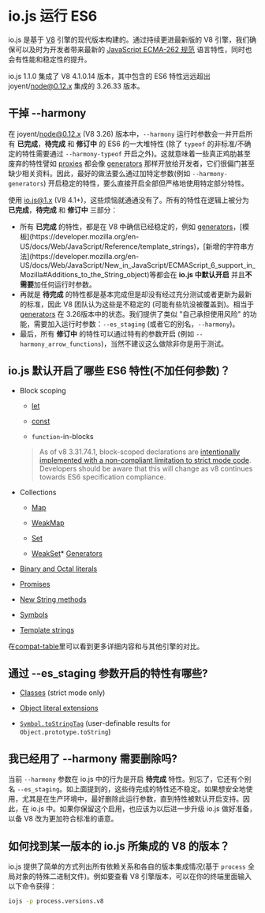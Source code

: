 # io.js 运行 ES6

io.js 是基于 [V8](https://code.google.com/p/v8/) 引擎的现代版本构建的。通过持续更进最新版的 V8 引擎，我们确保可以及时为开发者带来最新的 [JavaScript ECMA-262 规范](http://www.ecma-international.org/publications/standards/Ecma-262.htm) 语言特性，同时也会有性能和稳定性的提升。

io.js 1.1.0 集成了 V8 4.1.0.14 版本，其中包含的 ES6 特性远远超出 joyent/node@0.12.x 集成的 3.26.33 版本。

## 干掉 --harmony

在 joyent/node@0.12.x (V8 3.26) 版本中，`--harmony` 运行时参数会一并开启所有 **已完成**，**待完成** 和 **修订中** 的 ES6 的一大堆特性 (除了 `typeof` 的非标准/不确定的特性需要通过 `--harmony-typeof` 开启之外)。这就意味着一些真正鸡肋甚至废弃的特性譬如 [proxies](https://developer.mozilla.org/en-US/docs/Web/JavaScript/Reference/Global_Objects/Proxy) 都会像 [generators](https://developer.mozilla.org/en-US/docs/Web/JavaScript/Reference/Statements/function*) 那样开放给开发者，它们很偏门甚至缺少相关资料。因此，最好的做法要么通过加特定参数(例如 `--harmony-generators`) 开启稳定的特性，要么直接开启全部但严格地使用特定部分特性。

使用 io.js@1.x (V8 4.1+)，这些烦恼就通通没有了。所有的特性在逻辑上被分为 **已完成**，**待完成** 和 **修订中** 三部分：

*   所有 **已完成** 的特性，都是在 V8 中确信已经稳定的，例如 [generators](https://developer.mozilla.org/en-US/docs/Web/JavaScript/Reference/Statements/function*)，[模板](https://developer.mozilla.org/en-US/docs/Web/JavaScript/Reference/template_strings)，[新增的字符串方法](https://developer.mozilla.org/en-US/docs/Web/JavaScript/New_in_JavaScript/ECMAScript_6_support_in_Mozilla#Additions_to_the_String_object)等都会在 **io.js 中默认开启** 并且**不需要**加任何运行时参数。
*   再就是 **待完成** 的特性都是基本完成但是却没有经过充分测试或者更新为最新的标准，因此 V8 团队认为这些是不稳定的 (可能有些坑没被覆盖到)。相当于 [generators](https://developer.mozilla.org/en-US/docs/Web/JavaScript/Reference/Statements/function*) 在 3.26版本中的状态。我们提供了类似 "自己承担使用风险" 的功能，需要加入运行时参数：`--es_staging` (或者它的别名，`--harmony`)。
*   最后，所有 **修订中** 的特性可以通过特有的参数开启 (例如 `--harmony_arrow_functions`)，当然不建议这么做除非你是用于测试。

## io.js 默认开启了哪些 ES6 特性(不加任何参数)？


*   Block scoping

    *   [let](https://developer.mozilla.org/en-US/docs/Web/JavaScript/Reference/Statements/let)

    *   [const](https://developer.mozilla.org/en-US/docs/Web/JavaScript/Reference/Statements/const)

    *   `function`-in-blocks

    >As of v8 3.31.74.1, block-scoped declarations are [intentionally implemented with a non-compliant limitation to strict mode code](https://groups.google.com/forum/#!topic/v8-users/3UXNCkAU8Es). Developers should be aware that this will change as v8 continues towards ES6 specification compliance.

*   Collections

    *   [Map](https://developer.mozilla.org/en-US/docs/Web/JavaScript/Reference/Global_Objects/Map)

    *   [WeakMap](https://developer.mozilla.org/en-US/docs/Web/JavaScript/Reference/Global_Objects/WeakMap)

    *   [Set](https://developer.mozilla.org/en-US/docs/Web/JavaScript/Reference/Global_Objects/Set)

    *   [WeakSet](https://developer.mozilla.org/en-US/docs/Web/JavaScript/Reference/Global_Objects/WeakSet)*   [Generators](https://developer.mozilla.org/en-US/docs/Web/JavaScript/Reference/Statements/function*)

*   [Binary and Octal literals](https://developer.mozilla.org/en-US/docs/Web/JavaScript/Reference/Lexical_grammar#Numeric_literals)

*   [Promises](https://developer.mozilla.org/en-US/docs/Web/JavaScript/Reference/Global_Objects/Promise)

*   [New String methods](https://developer.mozilla.org/en-US/docs/Web/JavaScript/New_in_JavaScript/ECMAScript_6_support_in_Mozilla#Additions_to_the_String_object)

*   [Symbols](https://developer.mozilla.org/en-US/docs/Web/JavaScript/Reference/Global_Objects/Symbol)

*   [Template strings](https://developer.mozilla.org/en-US/docs/Web/JavaScript/Reference/template_strings)

在[compat-table](https://kangax.github.io/compat-table/es6/)里可以看到更多详细内容和与其他引擎的对比。

## 通过 --es_staging 参数开启的特性有哪些?

*   [Classes](https://github.com/lukehoban/es6features#classes) (strict mode only)
*   [Object literal extensions](https://github.com/lukehoban/es6features#enhanced-object-literals)

*   [`Symbol.toStringTag`](https://developer.mozilla.org/en-US/docs/Web/JavaScript/Reference/Global_Objects/Symbol) (user-definable results for `Object.prototype.toString`)

## 我已经用了 --harmony 需要删除吗?

当前 `--harmony` 参数在 io.js 中的行为是开启 **待完成** 特性。别忘了，它还有个别名 `--es_staging`。如上面提到的，这些待完成的特性还不稳定。如果想安全地使用，尤其是在生产环境中，最好删除此运行参数，直到特性被默认开启支持。因此，在 io.js 中。如果你保留这个启用，也应该为以后进一步升级 io.js 做好准备，以备 V8 改为更加符合标准的语意。

## 如何找到某一版本的 io.js 所集成的 V8 的版本？

io.js 提供了简单的方式列出所有依赖关系和各自的版本集成情况(基于 `process` 全局对象的特殊二进制文件)。例如要查看 V8 引擎版本，可以在你的终端里面输入以下命令获得：

```sh
iojs -p process.versions.v8
```
